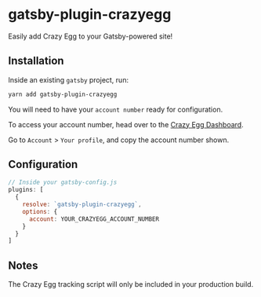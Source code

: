 # gatsby-plugin-crazyegg

Easily add Crazy Egg to your Gatsby-powered site!

## Installation

Inside an existing `gatsby` project, run:

```bash
yarn add gatsby-plugin-crazyegg
```

You will need to have your `account number` ready for configuration.

To access your account number, head over to the [Crazy Egg Dashboard](https://app.crazyegg.com).

Go to `Account` > `Your profile`, and copy the account number shown.

## Configuration

```javascript
// Inside your gatsby-config.js
plugins: [
  {
    resolve: `gatsby-plugin-crazyegg`,
    options: {
      account: YOUR_CRAZYEGG_ACCOUNT_NUMBER
    }
  }
]
```

## Notes

The Crazy Egg tracking script will only be included in your production build.

